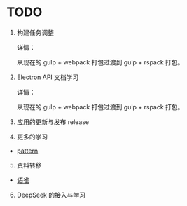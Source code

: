# TODO

1. 构建任务调整

   详情：

   从现在的 gulp + webpack 打包过渡到 gulp + rspack 打包。

2. Electron API 文档学习

   详情：

   从现在的 gulp + webpack 打包过渡到 gulp + rspack 打包。

3. 应用的更新与发布 release

4. 更多的学习

- [pattern](https://www.patterns.dev/)

5. 资料转移

- [语雀](https://www.yuque.com/yanbin-rwuuc)

6. DeepSeek 的接入与学习
